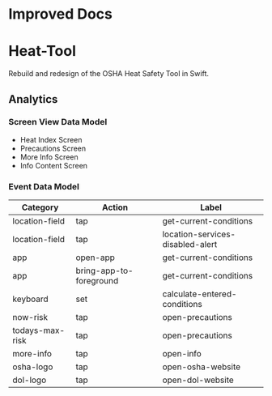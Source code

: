 # Improved Docs
# Heat-Tool
Rebuild and redesign of the OSHA Heat Safety Tool in Swift.

## Analytics
### Screen View Data Model
* Heat Index Screen
* Precautions Screen
* More Info Screen
* Info Content Screen

### Event Data Model
Category | Action | Label
------------ | ------------- | -------------
location-field | tap | get-current-conditions
location-field | tap | location-services-disabled-alert
app | open-app | get-current-conditions
app | bring-app-to-foreground | get-current-conditions
keyboard | set | calculate-entered-conditions
now-risk | tap | open-precautions
todays-max-risk | tap | open-precautions
more-info | tap | open-info
osha-logo | tap | open-osha-website
dol-logo | tap | open-dol-website
